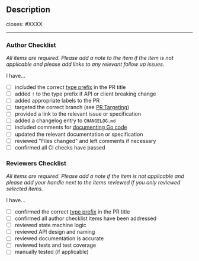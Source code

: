 <!-- markdownlint-disable MD041 -->

## Description

closes: #XXXX

---

### Author Checklist

_All items are required. Please add a note to the item if the item is not applicable and
please add links to any relevant follow up issues._

I have...

- [ ] included the correct [type prefix](https://github.com/commitizen/conventional-commit-types/blob/v3.0.0/index.json) in the PR title
- [ ] added `!` to the type prefix if API or client breaking change
- [ ] added appropriate labels to the PR
- [ ] targeted the correct branch (see [PR Targeting](https://github.com/umee-network/katana/blob/main/CONTRIBUTING.md#pr-targeting))
- [ ] provided a link to the relevant issue or specification
- [ ] added a changelog entry to `CHANGELOG.md`
- [ ] included comments for [documenting Go code](https://blog.golang.org/godoc)
- [ ] updated the relevant documentation or specification
- [ ] reviewed "Files changed" and left comments if necessary
- [ ] confirmed all CI checks have passed

### Reviewers Checklist

_All items are required. Please add a note if the item is not applicable and please add
your handle next to the items reviewed if you only reviewed selected items._

I have...

- [ ] confirmed the correct [type prefix](https://github.com/commitizen/conventional-commit-types/blob/v3.0.0/index.json) in the PR title
- [ ] confirmed all author checklist items have been addressed
- [ ] reviewed state machine logic
- [ ] reviewed API design and naming
- [ ] reviewed documentation is accurate
- [ ] reviewed tests and test coverage
- [ ] manually tested (if applicable)
